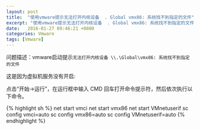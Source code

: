 ```yaml
---
layout: post
title:  "使用vmware提示无法打开内核设备  . Global vmx86: 系统找不到指定的文件"
excerpt: "使用vmware提示无法打开内核设备  . Global vmx86: 系统找不到指定的文件。"
date:   2016-01-27 09:46:21 +0800
categories: Vmware
tags: [Vmware]
---
```


问题描述：vmware启动提示``无法打开内核设备 \\.\Global\vmx86: 系统找不到指定的文件``

这是因为虚拟机服务没有开启:

点击“开始→运行”，在运行框中输入 CMD  回车打开命令提示符，然后依次执行以下命令。

{% highlight sh %}
net start vmci
net start vmx86
net start VMnetuserif
sc config vmci=auto
sc config vmx86=auto
sc config VMnetuserif=auto
{% endhighlight %}
